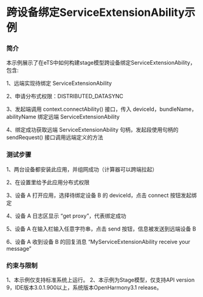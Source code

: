 # 跨设备绑定ServiceExtensionAbility示例

### 简介
本示例展示了在eTS中如何构建stage模型跨设备绑定ServiceExtensionAbility，包含:

1、远端实现待绑定 ServiceExtensionAbility

2、申请分布式权限：DISTRIBUTED_DATASYNC

3、发起端调用 context.connectAbility() 接口，传入 deviceId，bundleName，abilityName 绑定远端 ServiceExtensionAbility

4、绑定成功获取远端 ServiceExtensionAbility 句柄，发起段使用句柄的 sendRequest() 接口调用远端定义的方法


### 测试步骤
1、两台设备都安装此应用，并组网成功（计算器可以跨端拉起）

2、在设置里给予此应用分布式权限

3、设备 A 打开应用，选择待绑定设备 B 的 deviceId，点击 connect 按钮发起绑定

4、设备 A 日志区显示 “get proxy”，代表绑定成功

5、设备 A 在输入栏输入任意字符串，点击 send 按钮，信息被发送到远端设备 B

6、设备 A 收到设备 B 的回复消息 “MyServiceExtensionAbility receive your message”

### 约束与限制
1、本示例仅支持标准系统上运行。 2、本示例为Stage模型，仅支持API version 9，IDE版本3.0.1.900以上，系统版本OpenHarmony3.1 release。